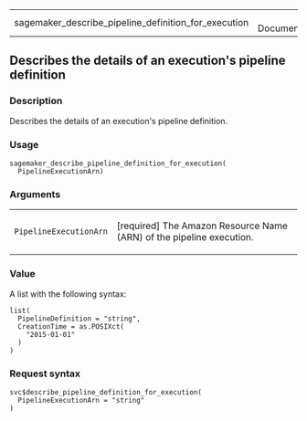 <table style="width: 100%;">
<tbody>
<tr class="odd">
<td>sagemaker_describe_pipeline_definition_for_execution</td>
<td style="text-align: right;">R Documentation</td>
</tr>
</tbody>
</table>

## Describes the details of an execution's pipeline definition

### Description

Describes the details of an execution's pipeline definition.

### Usage

    sagemaker_describe_pipeline_definition_for_execution(
      PipelineExecutionArn)

### Arguments

<table>
<colgroup>
<col style="width: 35%" />
<col style="width: 65%" />
</colgroup>
<tbody>
<tr class="odd">
<td><code
id="sagemaker_describe_pipeline_definition_for_execution_:_PipelineExecutionArn">PipelineExecutionArn</code></td>
<td><p>[required] The Amazon Resource Name (ARN) of the pipeline
execution.</p></td>
</tr>
</tbody>
</table>

### Value

A list with the following syntax:

    list(
      PipelineDefinition = "string",
      CreationTime = as.POSIXct(
        "2015-01-01"
      )
    )

### Request syntax

    svc$describe_pipeline_definition_for_execution(
      PipelineExecutionArn = "string"
    )
